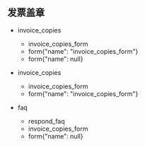 ## 发票盖章
* invoice_copies
  - invoice_copies_form
  - form{"name": "invoice_copies_form"}
  - form{"name": null}
  <!-- - utter_is_help -->

* invoice_copies
  - invoice_copies_form
  - form{"name": "invoice_copies_form"}
* faq
  - respond_faq
  - invoice_copies_form
  - form{"name": null}